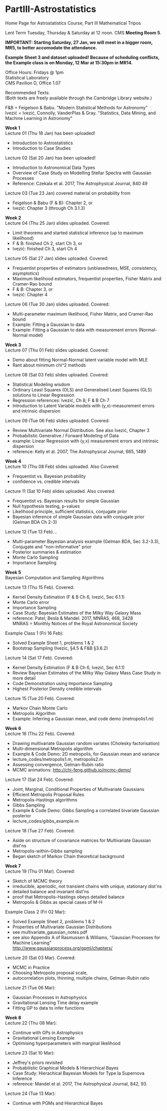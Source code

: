 # PartIII-Astrostatistics
Home Page for Astrostatistics Course, Part III Mathematical Tripos

Lent Term
Tuesday, Thursday & Saturday at 12 noon. CMS **Meeting Room 5**.

**IMPORTANT: Starting Saturday, 27 Jan, we will meet in a bigger room, MR5, to better accomodate the attendance.**

**Example Sheet 3 and dataset uploaded! Because of scheduling conflicts,  
the Example class is on Monday, 12 Mar at 15:30pm in MR14.**

Office Hours: Fridays @ 1pm  
Statistical Laboratory  
CMS Pavilion D, Office 1.07  

Recommended Texts:  
(Both texts are freely available through the Cambridge Library website.)

F&B = Feigelson & Babu. "Modern Statistical Methods for Astronomy"  
Ivezić = Ivezić, Connolly, VanderPlas & Gray. "Statistics, Data Mining, and Machine Learning in Astronomy"

**Week 1**  
Lecture 01 (Thu 18 Jan) has been uploaded!
  * Introduction to Astrostatistics
  * Introduction to Case Studies

Lecture 02 (Sat 20 Jan) has been uploaded!
  * Introduction to Astronomical Data Types
  * Overview of Case Study on Modelling Stellar Spectra with Gaussian Processes
  * Reference: Czekala et al. 2017, The Astrophysical Journal, 840 49

Lecture 03 (Tue 23 Jan) covered material on probability from  
  * Feigelson & Babu (F & B): Chapter 2, or 
  * Ivezić: Chapter 3 (through Ch 3.1.3)

**Week 2**  
Lecture 04 (Thu 25 Jan) slides uploaded. Covered:
  * Limit theorems and started statistical inference (up to maximum likelihood)
  * F & B: finished Ch 2, start Ch 3, or
  * Ivezić: finished Ch 3, start Ch 4 
  
Lecture 05 (Sat 27 Jan) slides uploaded.  Covered:
  * Frequentist properties of estimators (unbiasedness, MSE, consistency, asymptotics)
  * Maximum likelihood estimators, frequentist properties, Fisher Matrix and Cramer-Rao bound
  * F & B: Chapter 3, or
  * Ivezić: Chapter 4
  
Lecture 06 (Tue 30 Jan) slides uploaded.  Covered:
  * Multi-parameter maximum likelihood, Fisher Matrix, and Cramer-Rao bound
  * Example: Fitting a Gaussian to data
  * Example: Fitting a Gaussian to data with measurement errors (Normal-Normal model)

**Week 3**  
Lecture 07 (Thu 01 Feb) slides uploaded.  Covered:
  * Demo about fitting Normal-Normal latent variable model with MLE
  * Rant about minimum chi^2 methods
  
Lecture 08 (Sat 03 Feb) slides uploaded. Covered:
  * Statistical Modeling wisdom
  * Ordinary Least Squares (OLS) and Generalised Least Squares (GLS) solutions to Linear Regression
  * Regression references: Ivezić, Ch 8; F & B Ch 7
  * Introduction to Latent Variable models with (y,x)-measurement errors and intrinsic dispersion

Lecture 09 (Tue 06 Feb) slides uploaded.  Covered:
  * Review Multivariate Normal Distribution.  See also Ivezić, Chapter 3
  * Probabilistic Generative / Forward Modeling of Data
  * example: Linear Regression with (y,x) measurement errors and intrinsic dispersion
  * reference: Kelly et al. 2007, The Astrophysical Journal, 665, 1489

**Week 4**  
Lecture 10 (Thu 08 Feb) slides uploaded. Also Covered:
  * Frequentist vs. Bayesian probability
  * confidence vs. credible intervals
  
Lecture 11 (Sat 10 Feb) slides uploaded.  Also covered:
  * Frequentist vs. Bayesian results for simple Gaussian
  * Null hypothesis testing, p-values
  * Likelihood principle, sufficient statistics, conjugate prior
  * Bayesian inference of simple Gaussian data with conjugate prior (Gelman BDA Ch 2-3)
  
Lecture 12 (Tue 13 Feb)...
  * Multi-parameter Bayesian analysis example (Gelman BDA, Sec 3.2-3.3),  
    Conjugate and "non-informative" prior
  * Posterior summaries & estimation
  * Monte Carlo Sampling
  * Importance Sampling

**Week 5**  
Bayesian Computation and Sampling Algorithms  

Lecture 13 (Thu 15 Feb).  Covered:
  * Kernel Density Estimation (F & B Ch 6, Ivezić, Sec 6.1.1)
  * Monte Carlo error
  * Importance Sampling
  * Case Study: Bayesian Estimates of the Milky Way Galaxy Mass
  * reference: Patel, Besla & Mandel. 2017, MNRAS, 468, 3428  
       MNRAS = Monthly Notices of the Royal Astronomical Society
       
Example Class 1 (Fri 16 Feb):
  * Solved Example Sheet 1, problems 1 & 2
  * Bootstrap Sampling (Ivezic, §4.5 & F&B §3.6.2)
       
Lecture 14 (Sat 17 Feb).  Covered:
  * Kernel Density Estimation (F & B Ch 6, Ivezić, Sec 6.1.1)
  * Review Bayesian Estimates of the Milky Way Galaxy Mass Case Study in more detail
  * Code Demonstration using Importance Sampling
  * Highest Posterior Density credible intervals
  
Lecture 15 (Tue 20 Feb). Covered:
  * Markov Chain Monte Carlo
  * Metropolis Algorithm
  * Example: Inferring a Gaussian mean, and code demo (metropolis1.m)

**Week 6**  
Lecture 16 (Thu 22 Feb). Covered:
  * Drawing multivariate Gaussian random variates (Cholesky factorisation)
  * Multi-dimensional Metropolis algorithm
  * Example & Code Demo: 2D metropolis, for Gaussian mean and variance
  * lecture_codes/metropolis1.m, metropolis2.m
  * Assessing convergence, Gelman-Rubin ratio
  * MCMC animations: http://chi-feng.github.io/mcmc-demo/

Lecture 17 (Sat 24 Feb). Covered:
  * Joint, Marginal, Conditional Properties of Multivariate Gaussians
  * Efficient Metropolis Proposal Rules
  * Metropolis-Hastings algorithms
  * Gibbs Sampling
  * Example & Code Demo: Gibbs Sampling a correlated bivariate Gaussian posterior
  * lecture_codes/gibbs_example.m

Lecture 18 (Tue 27 Feb). Covered:
  * Aside on structure of covariance matrices for Multivariate Gaussian dist'ns
  * Metropolis-within-Gibbs sampling
  * Began sketch of Markov Chain theoretical background

**Week 7**  
Lecture 19 (Thu 01 Mar). Covered:
  * Sketch of MCMC theory
  * irreducible, aperiodic, not transient chains with unique, stationary dist'ns
  * detailed balance and invariant dist'ns
  * proof that Metropolis-Hastings obeys detailed balance
  * Metropolis & Gibbs as special cases of M-H
  
Example Class 2 (Fri 02 Mar):
  * Solved Example Sheet 2, problems 1 & 2  
  * Properties of Multivariate Gaussian Distributions
  * see multivariate_gaussian_notes.pdf 
  * see also Appendix A of Rasmussen & Williams, "Gaussian Processes for Machine Learning"  
  http://www.gaussianprocess.org/gpml/chapters/
  
Lecture 20 (Sat 03 Mar). Covered:
  * MCMC in Practice
  * Choosing Metropolis proposal scale,
  * autocorrelation plots, thinning, multiple chains, Gelman-Rubin ratio
  
Lecture 21 (Tue 06 Mar):
  * Gaussian Processes in Astrophysics
  * Gravitational Lensing Time delay example
  * Fitting GP to data to infer functions
  

**Week 8**  
Lecture 22 (Thu 08 Mar):
  * Continue with GPs in Astrophysics  
  * Gravitational Lensing Example  
  * Optimising hyperparameters with marginal likelihood  
  
Lecture 23 (Sat 10 Mar):  
  * Jeffrey's priors revisited
  * Probabilistic Graphical Models & Hierarchical Bayes  
  * Case Study: Hierachical Bayesian Models for Type Ia Supernova Inference  
  * reference: Mandel et al. 2017, The Astrophysical Journal, 842, 93.  

Lecture 24 (Tue 13 Mar):  
  * Continue with PGMs and Hierarchical Bayes
  
